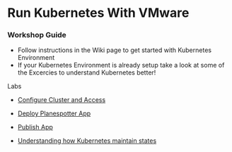 # Run Kubernetes With VMware

### Workshop Guide

- Follow instructions in the Wiki page to get started with Kubernetes Environment
- If your Kubernetes Environment is already setup take a look at some of the Excercies to understand Kubernetes better!

Labs

- [Configure Cluster and Access](https://github.com/Boskey/run_kubernetes_with_vmware/wiki)  

- [Deploy Planespotter App](https://github.com/Boskey/run_kubernetes_with_vmware/wiki/Deploy-Plane-Spotter)
 
- [Publish App](https://github.com/Boskey/run_kubernetes_with_vmware/wiki/Publish-Planespotter-App)
 
- [Understanding how Kubernetes maintain states](https://github.com/Boskey/run_kubernetes_with_vmware/wiki/Kubernetes-Replicasets)

